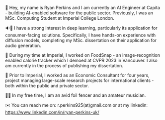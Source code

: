 :wave: Hey, my name is Ryan Perkins and I am currently an AI Engineer at Capita - building AI-enabled software for the public sector. Previously, I was an MSc. Computing Student at Imperial College London.

:sound::microscope: I have a strong interest in deep learning, particularly its application for consumer-facing solutions. Specifically, I have hands-on experience with diffusion models, completing my MSc. dissertation on their application for audio generation.

:shallow_pan_of_food: During my time at Imperial, I worked on FoodSnap - an image-recognition enabled calorie tracker which I demoed at CVPR 2023 in Vancouver. I also am currently in the process of publishing my dissertation.

:newspaper: Prior to Imperial, I worked as an Economic Consultant for four years, project managing large-scale research projects for international clients - both within the public and private sector.

:person_fencing::guitar: In my free time, I am an avid foil fencer and an amateur musician.

:envelope: You can reach me on: r.perkins925(at)gmail.com or at my linkedin: https://www.linkedin.com/in/ryan-perkins-uk/
